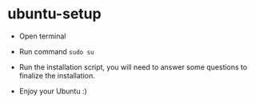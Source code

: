 # ubuntu-setup

- Open terminal

- Run command `sudo su`

- Run the installation script, you will need to answer some questions to finalize the installation.

- Enjoy your Ubuntu :)